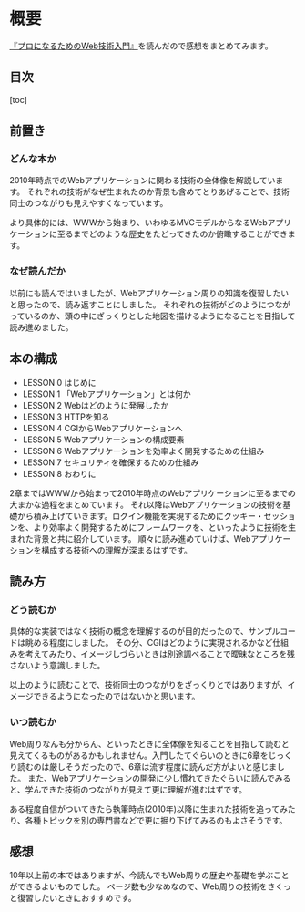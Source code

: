 # 概要

[『プロになるためのWeb技術入門』](https://gihyo.jp/book/2010/978-4-7741-4235-7)を読んだので感想をまとめてみます。

## 目次

[toc]

## 前置き

### どんな本か

2010年時点でのWebアプリケーションに関わる技術の全体像を解説しています。
それぞれの技術がなぜ生まれたのか背景も含めてとりあげることで、技術同士のつながりも見えやすくなっています。

より具体的には、WWWから始まり、いわゆるMVCモデルからなるWebアプリケーションに至るまでどのような歴史をたどってきたのか俯瞰することができます。

### なぜ読んだか

以前にも読んではいましたが、Webアプリケーション周りの知識を復習したいと思ったので、読み返すことにしました。
それぞれの技術がどのようにつながっているのか、頭の中にざっくりとした地図を描けるようになることを目指して読み進めました。


## 本の構成

* LESSON 0 はじめに
* LESSON 1 「Webアプリケーション」とは何か
* LESSON 2 Webはどのように発展したか
* LESSON 3 HTTPを知る
* LESSON 4 CGIからWebアプリケーションへ
* LESSON 5 Webアプリケーションの構成要素
* LESSON 6 Webアプリケーションを効率よく開発するための仕組み
* LESSON 7 セキュリティを確保するための仕組み
* LESSON 8 おわりに

2章まではWWWから始まって2010年時点のWebアプリケーションに至るまでの大まかな過程をまとめています。
それ以降はWebアプリケーションの技術を基礎から積み上げていきます。ログイン機能を実現するためにクッキー・セッションを、より効率よく開発するためにフレームワークを、といったように技術を生まれた背景と共に紹介しています。
順々に読み進めていけば、Webアプリケーションを構成する技術への理解が深まるはずです。


## 読み方

### どう読むか

具体的な実装ではなく技術の概念を理解するのが目的だったので、サンプルコードは眺める程度にしました。
その分、CGIはどのように実現されるかなど仕組みを考えてみたり、イメージしづらいときは別途調べることで曖昧なところを残さないよう意識しました。

以上のように読むことで、技術同士のつながりをざっくりとではありますが、イメージできるようになったのではないかと思います。

### いつ読むか

Web周りなんも分からん、といったときに全体像を知ることを目指して読むと見えてくるものがあるかもしれません。入門したてぐらいのときに6章をじっくり読むのは厳しそうだったので、6章は流す程度に読んだ方がよいと感じました。
また、Webアプリケーションの開発に少し慣れてきたぐらいに読んでみると、学んできた技術のつながりが見えて更に理解が進むはずです。

ある程度自信がついてきたら執筆時点(2010年)以降に生まれた技術を追ってみたり、各種トピックを別の専門書などで更に掘り下げてみるのもよさそうです。

## 感想

10年以上前の本ではありますが、今読んでもWeb周りの歴史や基礎を学ぶことができるよいものでした。
ページ数も少なめなので、Web周りの技術をさくっと復習したいときにおすすめです。
